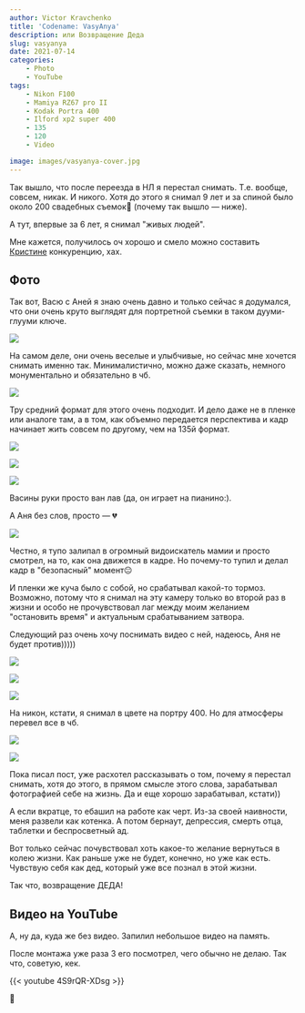 ```yaml
---
author: Victor Kravchenko
title: 'Codename: VasyAnya'
description: или Возвращение Деда
slug: vasyanya
date: 2021-07-14
categories:
    - Photo
    - YouTube
tags:
    - Nikon F100
    - Mamiya RZ67 pro II
    - Kodak Portra 400
    - Ilford xp2 super 400
    - 135
    - 120
    - Video

image: images/vasyanya-cover.jpg
---
```


Так вышло, что после переезда в НЛ я перестал снимать. Т.е. вообще, совсем, никак. И никого. Хотя до этого я снимал 9 лет и за спиной было около 200 свадебных съемок😬 (почему так вышло — ниже).

А тут, впервые за 6 лет, я снимал "живых людей".

Мне кажется, получилось оч хорошо и смело можно составить [Кристине](https://www.instagram.com/kristina_kutena/) конкуренцию, хах.


## Фото

Так вот, Васю с Аней я знаю очень давно и только сейчас я додумался, что они очень круто выглядят для портретной съемки в таком дууми-глууми ключе.

![](images/vasyanya-00002.jpg)

На самом деле, они очень веселые и улыбчивые, но сейчас мне хочется снимать именно так. Минималистично, можно даже сказать, немного монументально и обязательно в чб.

![](images/vasyanya-00003.jpg)

Тру средний формат для этого очень подходит. И дело даже не в пленке или аналоге там, а в том, как объемно передается перспектива и кадр начинает жить совсем по другому, чем на 135й формат.

![](images/vasyanya-00004.jpg)

![](images/vasyanya-00001.jpg)

![](images/vasyanya-00006.jpg)

Васины руки просто ван лав (да, он играет на пианино:). 

А Аня без слов, просто — 💔

![](images/vasyanya-00007.jpg)

Честно, я тупо залипал в огромный видоискатель мамии и просто смотрел, на то, как она движется в кадре. Но почему-то тупил и делал кадр в "безопасный" момент😐

И пленки же куча было с собой, но срабатывал какой-то тормоз. Возможно, потому что я снимал на эту камеру только во второй раз в жизни и особо не прочувствовал лаг между моим желанием "остановить время" и актуальным срабатыванием затвора.

Следующий раз очень хочу поснимать видео с ней, надеюсь, Аня не будет против)))))

![](images/vasyanya-00008.jpg)

![](images/vasyanya-00010.jpg)

![](images/vasyanya-00011.jpg)

На никон, кстати, я снимал в цвете на портру 400. Но для атмосферы перевел все в чб. 

![](images/vasyanya-00012.jpg)

![](images/vasyanya-00013.jpg)

Пока писал пост, уже расхотел рассказывать о том, почему я перестал снимать, хотя до этого, в прямом смысле этого слова, зарабатывал фотографией себе на жизнь. Да и еще хорошо зарабатывал, кстати))

А если вкратце, то ебашил на работе как черт. Из-за своей наивности, меня развели как котенка. А потом бернаут, депрессия, смерть отца, таблетки и беспросветный ад. 

Вот только сейчас почувствовал хоть какое-то желание вернуться в колею жизни. Как раньше уже не будет, конечно, но уже как есть. Чувствую себя как дед, который уже все познал в этой жизни.

Так что, возвращение ДЕДА!


## Видео на YouTube

А, ну да, куда же без видео. Запилил небольшое видео на память.

После монтажа уже раза 3 его посмотрел, чего обычно не делаю. Так что, советую, кек.

{{< youtube 4S9rQR-XDsg >}}

🐍 